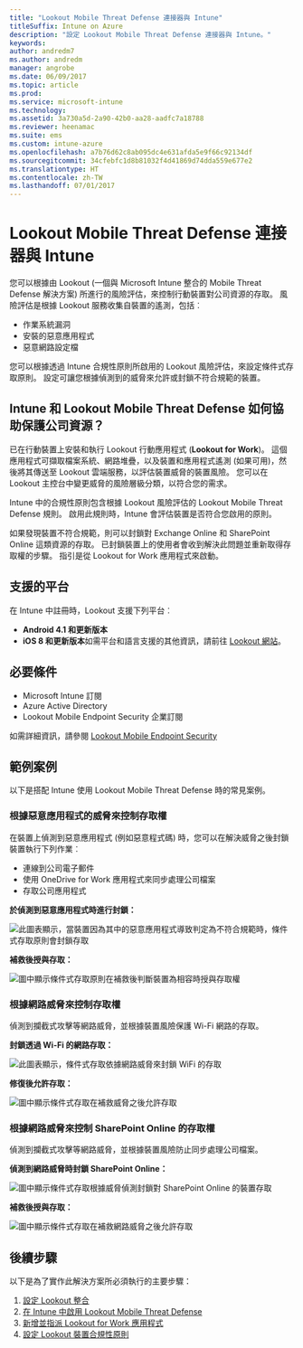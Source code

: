 ```yaml
---
title: "Lookout Mobile Threat Defense 連接器與 Intune"
titleSuffix: Intune on Azure
description: "設定 Lookout Mobile Threat Defense 連接器與 Intune。"
keywords: 
author: andredm7
ms.author: andredm
manager: angrobe
ms.date: 06/09/2017
ms.topic: article
ms.prod: 
ms.service: microsoft-intune
ms.technology: 
ms.assetid: 3a730a5d-2a90-42b0-aa28-aadfc7a18788
ms.reviewer: heenamac
ms.suite: ems
ms.custom: intune-azure
ms.openlocfilehash: a7b76d62c8ab095dc4e631afda5e9f66c92134df
ms.sourcegitcommit: 34cfebfc1d8b81032f4d41869d74dda559e677e2
ms.translationtype: HT
ms.contentlocale: zh-TW
ms.lasthandoff: 07/01/2017
---
```

# <a name="lookout-mobile-threat-defense-connector-with-intune"></a>Lookout Mobile Threat Defense 連接器與 Intune

您可以根據由 Lookout (一個與 Microsoft Intune 整合的 Mobile Threat Defense 解決方案) 所進行的風險評估，來控制行動裝置對公司資源的存取。 風險評估是根據 Lookout 服務收集自裝置的遙測，包括︰
- 作業系統漏洞
- 安裝的惡意應用程式
- 惡意網路設定檔

您可以根據透過 Intune 合規性原則所啟用的 Lookout 風險評估，來設定條件式存取原則。 設定可讓您根據偵測到的威脅來允許或封鎖不符合規範的裝置。

## <a name="how-do-intune-and-lookout-mobile-threat-defense-help-protect-company-resources"></a>Intune 和 Lookout Mobile Threat Defense 如何協助保護公司資源？
已在行動裝置上安裝和執行 Lookout 行動應用程式 (**Lookout for Work**)。 這個應用程式可擷取檔案系統、網路堆疊，以及裝置和應用程式遙測 (如果可用)，然後將其傳送至 Lookout 雲端服務，以評估裝置威脅的裝置風險。 您可以在 Lookout 主控台中變更威脅的風險層級分類，以符合您的需求。  

Intune 中的合規性原則包含根據 Lookout 風險評估的 Lookout Mobile Threat Defense 規則。 啟用此規則時，Intune 會評估裝置是否符合您啟用的原則。

如果發現裝置不符合規範，則可以封鎖對 Exchange Online 和 SharePoint Online 這類資源的存取。 已封鎖裝置上的使用者會收到解決此問題並重新取得存取權的步驟。 指引是從 Lookout for Work 應用程式來啟動。

## <a name="supported-platforms"></a>支援的平台
在 Intune 中註冊時，Lookout 支援下列平台︰
* **Android 4.1 和更新版本**
* **iOS 8 和更新版本**如需平台和語言支援的其他資訊，請前往 [Lookout 網站](https://personal.support.lookout.com/hc/articles/114094140253)。

## <a name="prerequisites"></a>必要條件
* Microsoft Intune 訂閱
* Azure Active Directory
* Lookout Mobile Endpoint Security 企業訂閱  

如需詳細資訊，請參閱 [Lookout Mobile Endpoint Security](https://www.lookout.com/products/mobile-endpoint-security)

## <a name="sample-scenarios"></a>範例案例

以下是搭配 Intune 使用 Lookout Mobile Threat Defense 時的常見案例。

### <a name="control-access-based-on-threats-from-malicious-apps"></a>根據惡意應用程式的威脅來控制存取權
在裝置上偵測到惡意應用程式 (例如惡意程式碼) 時，您可以在解決威脅之後封鎖裝置執行下列作業︰
* 連線到公司電子郵件
* 使用 OneDrive for Work 應用程式來同步處理公司檔案
* 存取公司應用程式

**於偵測到惡意應用程式時進行封鎖：**

![此圖表顯示，當裝置因為其中的惡意應用程式導致判定為不符合規範時，條件式存取原則會封鎖存取](./media/malicious-apps-blocked.png)

**補救後授與存取：**

![圖中顯示條件式存取原則在補救後判斷裝置為相容時授與存取權](./media/malicious-apps-unblocked.png)

### <a name="control-access-based-on-threat-to-network"></a>根據網路威脅來控制存取權
偵測到攔截式攻擊等網路威脅，並根據裝置風險保護 Wi-Fi 網路的存取。

**封鎖透過 Wi-Fi 的網路存取：**

![此圖表顯示，條件式存取依據網路威脅來封鎖 WiFi 的存取](./media/network-wifi-blocked.png)

**修復後允許存取：**

![圖中顯示條件式存取在補救威脅之後允許存取](./media/network-wifi-unblocked.png)
### <a name="control-access-to-sharepoint-online-based-on-threat-to-network"></a>根據網路威脅來控制 SharePoint Online 的存取權

偵測到攔截式攻擊等網路威脅，並根據裝置風險防止同步處理公司檔案。

**偵測到網路威脅時封鎖 SharePoint Online：**

![圖中顯示條件式存取根據威脅偵測封鎖對 SharePoint Online 的裝置存取](./media/network-spo-blocked.png)


**補救後授與存取：**

![圖中顯示條件式存取在補救網路威脅之後允許存取](./media/network-spo-unblocked.png)

## <a name="next-steps"></a>後續步驟
以下是為了實作此解決方案所必須執行的主要步驟：
1.  [設定 Lookout 整合](lookout-mtd-connector-integration.md)
2.  [在 Intune 中啟用 Lookout Mobile Threat Defense](mtd-connector-enable.md)
3.  [新增並指派 Lookout for Work 應用程式](mtd-apps-ios-app-configuration-policy-add-assign.md)
4.  [設定 Lookout 裝置合規性原則](mtd-device-compliance-policy-create.md)
